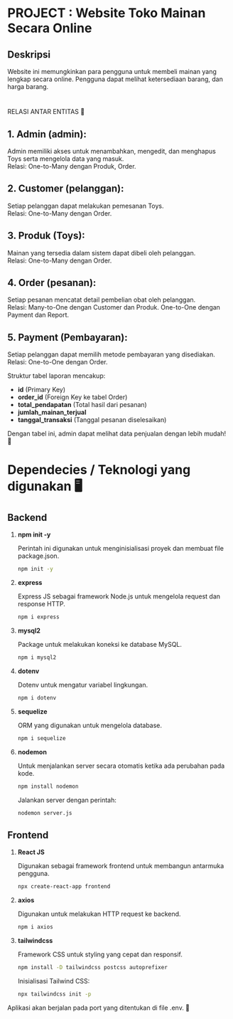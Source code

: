 # PROJECT : Website Toko Mainan Secara Online

## Deskripsi 
Website ini memungkinkan para pengguna untuk membeli mainan yang lengkap secara online. Pengguna dapat melihat ketersediaan barang, dan harga barang.

# 
RELASI ANTAR ENTITAS 🔗

## 1. Admin (admin):
Admin memiliki akses untuk menambahkan, mengedit, dan menghapus Toys serta mengelola data yang masuk.  
Relasi: One-to-Many dengan Produk, Order.

## 2. Customer (pelanggan):
Setiap pelanggan dapat melakukan pemesanan Toys.  
Relasi: One-to-Many dengan Order.

## 3. Produk (Toys):
Mainan yang tersedia dalam sistem dapat dibeli oleh pelanggan.  
Relasi: One-to-Many dengan Order.

## 4. Order (pesanan):
Setiap pesanan mencatat detail pembelian obat oleh pelanggan.  
Relasi: Many-to-One dengan Customer dan Produk. One-to-One dengan Payment dan Report.

## 5. Payment (Pembayaran):
Setiap pelanggan dapat memilih metode pembayaran yang disediakan.  
Relasi: One-to-One dengan Order.


Struktur tabel laporan mencakup:
- **id** (Primary Key)
- **order_id** (Foreign Key ke tabel Order)
- **total_pendapatan** (Total hasil dari pesanan)
- **jumlah_mainan_terjual**
- **tanggal_transaksi** (Tanggal pesanan diselesaikan)

Dengan tabel ini, admin dapat melihat data penjualan dengan lebih mudah! 🚀

# Dependecies / Teknologi yang digunakan 🖥️

## Backend

1. **npm init -y**
   
   Perintah ini digunakan untuk menginisialisasi proyek dan membuat file package.json.
   
   ```bash
   npm init -y
   ```

2. **express**
   
   Express JS sebagai framework Node.js untuk mengelola request dan response HTTP.
   
   ```bash
   npm i express
   ```

3. **mysql2**
   
   Package untuk melakukan koneksi ke database MySQL.
   
   ```bash
   npm i mysql2
   ```

4. **dotenv**
   
   Dotenv untuk mengatur variabel lingkungan.
   
   ```bash
   npm i dotenv
   ```

5. **sequelize**
   
   ORM yang digunakan untuk mengelola database.
   
   ```bash
   npm i sequelize
   ```

6. **nodemon**
   
   Untuk menjalankan server secara otomatis ketika ada perubahan pada kode.
   
   ```bash
   npm install nodemon
   ```

   Jalankan server dengan perintah:
   
   ```bash
   nodemon server.js
   ```

## Frontend

1. **React JS**
   
   Digunakan sebagai framework frontend untuk membangun antarmuka pengguna.
   
   ```bash
   npx create-react-app frontend
   ```

2. **axios**
   
   Digunakan untuk melakukan HTTP request ke backend.
   
   ```bash
   npm i axios
   ```

3. **tailwindcss**
   
   Framework CSS untuk styling yang cepat dan responsif.
   
   ```bash
   npm install -D tailwindcss postcss autoprefixer
   ```

   Inisialisasi Tailwind CSS:
   
   ```bash
   npx tailwindcss init -p
   ```

Aplikasi akan berjalan pada port yang ditentukan di file .env. 🚀